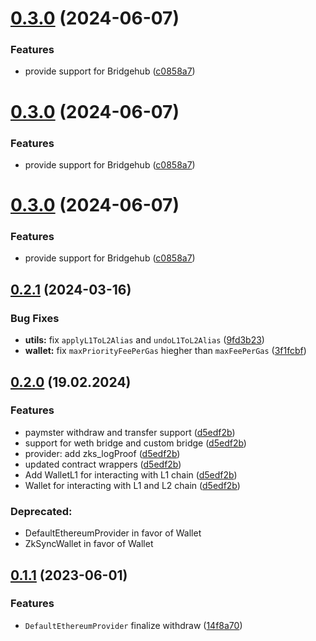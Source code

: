 # [0.3.0](https://github.com/zksync-sdk/zksync2-java/compare/v0.2.1...v0.3.0) (2024-06-07)


### Features

* provide support for Bridgehub ([c0858a7](https://github.com/zksync-sdk/zksync2-java/commit/c0858a7f263eb6ec79d6758aa425aee5b5151551))

# [0.3.0](https://github.com/zksync-sdk/zksync2-java/compare/v0.2.1...v0.3.0) (2024-06-07)


### Features

* provide support for Bridgehub ([c0858a7](https://github.com/zksync-sdk/zksync2-java/commit/c0858a7f263eb6ec79d6758aa425aee5b5151551))

# [0.3.0](https://github.com/zksync-sdk/zksync2-java/compare/v0.2.1...v0.3.0) (2024-06-07)


### Features

* provide support for Bridgehub ([c0858a7](https://github.com/zksync-sdk/zksync2-java/commit/c0858a7f263eb6ec79d6758aa425aee5b5151551))

## [0.2.1](https://github.com/zksync-sdk/zksync2-java/compare/v0.2.0...v0.2.1) (2024-03-16)


### Bug Fixes

* **utils:** fix `applyL1ToL2Alias` and `undoL1ToL2Alias` ([9fd3b23](https://github.com/zksync-sdk/zksync2-java/commit/9fd3b234b89729138cba37cfa299e75b76b85341))
* **wallet:** fix `maxPriorityFeePerGas` hiegher than `maxFeePerGas` ([3f1fcbf](https://github.com/zksync-sdk/zksync2-java/commit/3f1fcbfd2bcbc0c8e2e59b9a9c4664d716e1cdcf))

## [0.2.0](https://github.com/zksync-sdk/zksync2-java/releases/tag/v0.2.0) (19.02.2024)

### Features
* paymster withdraw and transfer support ([d5edf2b](https://github.com/zksync-sdk/zksync2-python/pull/58/files#diff-48ab0b98b39c678e3ed1d6418610c8ace1281cbf9f43b86e0b85dd52b713baff))
* support for weth bridge and custom bridge ([d5edf2b](https://github.com/zksync-sdk/zksync2-python/pull/58/files#diff-48ab0b98b39c678e3ed1d6418610c8ace1281cbf9f43b86e0b85dd52b713baff))
* provider: add zks_logProof ([d5edf2b](https://github.com/zksync-sdk/zksync2-python/pull/58/files#diff-48ab0b98b39c678e3ed1d6418610c8ace1281cbf9f43b86e0b85dd52b713baff))
* updated contract wrappers ([d5edf2b](https://github.com/zksync-sdk/zksync2-python/pull/58/files#diff-48ab0b98b39c678e3ed1d6418610c8ace1281cbf9f43b86e0b85dd52b713baff))
* Add WalletL1 for interacting with L1 chain ([d5edf2b](https://github.com/zksync-sdk/zksync2-python/pull/58/files#diff-48ab0b98b39c678e3ed1d6418610c8ace1281cbf9f43b86e0b85dd52b713baff))
* Wallet for interacting with L1 and L2 chain ([d5edf2b](https://github.com/zksync-sdk/zksync2-python/pull/58/files#diff-48ab0b98b39c678e3ed1d6418610c8ace1281cbf9f43b86e0b85dd52b713baff))

### Deprecated:
* DefaultEthereumProvider in favor of Wallet
* ZkSyncWallet in favor of Wallet


## [0.1.1](https://github.com/zksync-sdk/zksync2-java/compare/v0.1.0...v0.1.1) (2023-06-01)

### Features

*   `DefaultEthereumProvider` finalize withdraw ([14f8a70](https://github.com/zksync-sdk/zksync2-java/commit/14f8a7008f03836551ed982a88e939ebbca50275))
